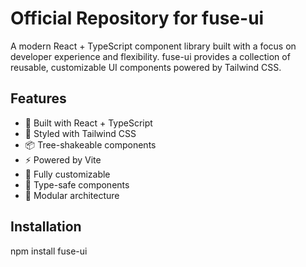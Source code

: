 # Official Repository for fuse-ui

A modern React + TypeScript component library built with a focus on developer experience and flexibility. fuse-ui provides a collection of reusable, customizable UI components powered by Tailwind CSS.

## Features

- 🚀 Built with React + TypeScript
- 🎨 Styled with Tailwind CSS
- 📦 Tree-shakeable components
- ⚡ Powered by Vite
- 🔧 Fully customizable
- 💪 Type-safe components
- 🧩 Modular architecture

## Installation

npm install fuse-ui
